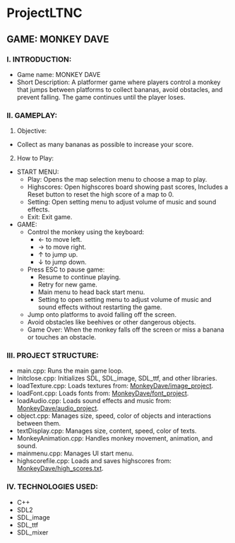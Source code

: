# ProjectLTNC
## GAME: MONKEY DAVE
### I. INTRODUCTION:
- Game name: MONKEY DAVE
- Short Description: A platformer game where players control a monkey that jumps between platforms to collect bananas, avoid obstacles, and prevent falling. The game continues until the player loses.
### II. GAMEPLAY:
1. Objective:
- Collect as many bananas as possible to increase your score.
2. How to Play:
- START MENU:
  - Play: Opens the map selection menu to choose a map to play.
  - Highscores: Open highscores board showing past scores, Includes a Reset button to reset the high score of a map to 0.
  - Setting: Open setting menu to adjust volume of music and sound effects.
  - Exit: Exit game.
- GAME:  
  - Control the monkey using the keyboard:
    + ← to move left.
    + → to move right.
    + ↑ to jump up.
    + ↓ to jump down.
  - Press ESC to pause game:
    + Resume to continue playing.
    + Retry for new game.
    + Main menu to head back start menu.
    + Setting to open setting menu to adjust volume of music and sound effects without restarting the game.
  - Jump onto platforms to avoid falling off the screen.
  - Avoid obstacles like beehives or other dangerous objects.
  - Game Over: When the monkey falls off the screen or miss a banana or touches an obstacle.
### III. PROJECT STRUCTURE:
- main.cpp: Runs the main game loop.
- Initclose.cpp: Initializes SDL, SDL_image, SDL_ttf, and other libraries.
- loadTexture.cpp: Loads textures from: [MonkeyDave/image_project](https://github.com/VuDucAnhNguyen/ProjectLTNC/tree/main/MonkeyDave/image_project).
- loadFont.cpp: Loads fonts from: [MonkeyDave/font_project](https://github.com/VuDucAnhNguyen/ProjectLTNC/tree/main/MonkeyDave/font_project).
- loadAudio.cpp: Loads sound effects and music from: [MonkeyDave/audio_project](https://github.com/VuDucAnhNguyen/ProjectLTNC/tree/main/MonkeyDave/audio_project).
- object.cpp: Manages size, speed, color of objects and interactions between them.
- textDisplay.cpp: Manages size, content, speed, color of texts.
- MonkeyAnimation.cpp: Handles monkey movement, animation, and sound.
- mainmenu.cpp: Manages UI start menu.
- highscorefile.cpp: Loads and saves highscores from: [MonkeyDave/high_scores.txt](https://github.com/VuDucAnhNguyen/ProjectLTNC/blob/main/MonkeyDave/high_scores.txt).
### IV. TECHNOLOGIES USED:
- C++
- SDL2
- SDL_image
- SDL_ttf
- SDL_mixer
